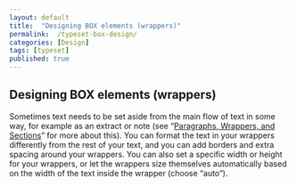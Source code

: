 ```yaml
---
layout: default
title:  "Designing BOX elements (wrappers)"
permalink:  /typeset-box-design/
categories: [Design]
tags: [typeset]
published: true
---
```


<section data-type="chapter" class="hsecchapter" data-hederis-type="hsecchapter" id="typeset-box-design" data-pi-attrs="id: typeset-box-design; data-tags: typeset;" role="doc-chapter" data-tags="typeset" data-author-name=" " data-book-title=" " title="Designing BOX elements (wrappers)"><h1 data-hederis-type="hblkchaptitle" class="hblkchaptitle" id="pcaEZg7Fi">Designing BOX elements (wrappers)</h1>
    <p class="hblkp" data-hederis-type="hblkp" id="pgABNOWgC">Sometimes text needs to be set aside from the main flow of text in some way, for example as an extract or note (see &#8220;<a href="{% post_url 2019-08-31-14-ParagraphsWrappersSectionsandInlines %}"><span class="Hyperlink">Paragraphs, Wrappers, and Sections</span></a>&#8221; for more about this). You can format the text in your wrappers differently from the rest of your text, and you can add borders and extra spacing around your wrappers. You can also set a specific width or height for your wrappers, or let the wrappers size themselves automatically based on the width of the text inside the wrapper (choose &#8220;auto&#8221;).</p>
    </section>
    